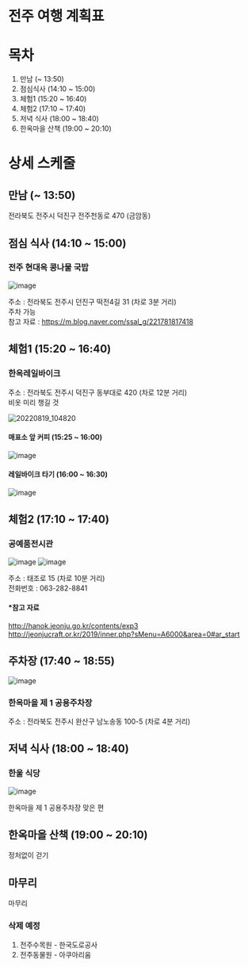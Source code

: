# 전주 여행 계획표

# 목차

1. 만남 (~ 13:50)
2. 점심식사 (14:10 ~ 15:00)
3. 체험1 (15:20 ~ 16:40)
4. 체험2 (17:10 ~ 17:40)
5. 저녁 식사 (18:00 ~ 18:40)
6. 한옥마을 산책 (19:00 ~ 20:10)

# 상세 스케줄

## 만남 (~ 13:50) 

전라북도 전주시 덕진구 전주천동로 470 (금암동)

## 점심 식사 (14:10 ~ 15:00)

### 전주 현대옥 콩나물 국밥  
![image](https://user-images.githubusercontent.com/111504914/185402089-c9ae4333-783e-415d-a96f-bdd49d28a3d6.png)

주소 : 전라북도 전주시 던진구 떡전4길 31 (차로 3분 거리)  
주차 가능  
참고 자료 : https://m.blog.naver.com/ssal_g/221781817418

## 체험1 (15:20 ~ 16:40)

### 한옥레일바이크
주소 : 전라북도 전주시 덕진구 동부대로 420 (차로 12분 거리)  
비옷 미리 챙길 것

![20220819_104820](https://user-images.githubusercontent.com/111504914/185525010-3c9bbc91-05c1-4772-bd2b-cd4d619bde34.png)

#### 매표소 앞 커피 (15:25 ~ 16:00)
![image](https://user-images.githubusercontent.com/111504914/185401648-b9dd0a04-2020-4c64-b207-eaeace438386.png)

#### 레일바이크 타기 (16:00 ~ 16:30)
![image](https://user-images.githubusercontent.com/111504914/185401942-6ca42af9-5ef4-4756-8f5a-820319503126.png)

## 체험2 (17:10 ~ 17:40)

### 공예품전시관

![image](https://user-images.githubusercontent.com/111504914/185410351-1569470f-f4bf-4d95-9e1f-1433320c8913.png)
![image](https://user-images.githubusercontent.com/111504914/185409553-49e00a49-c8c2-4788-bb63-a3b5e7f195f4.png)

주소 : 태조로 15 (차로 10분 거리)  
전화번호 : 063-282-8841  
#### *참고 자료
http://hanok.jeonju.go.kr/contents/exp3  
http://jeonjucraft.or.kr/2019/inner.php?sMenu=A6000&area=0#ar_start

## 주차장 (17:40 ~ 18:55)

![image](https://user-images.githubusercontent.com/111504914/185412990-88ce356a-9d4d-4308-9bd8-2f95e1e618b2.png)

### 한옥마을 제 1 공용주차장
주소 : 전라북도 전주시 완산구 남노송동 100-5 (차로 4분 거리)

## 저녁 식사 (18:00 ~ 18:40)

### 한울 식당
![image](https://user-images.githubusercontent.com/111504914/185423332-ad2d5faa-ceb8-4301-9544-a81b2ea10730.png)

한옥마을 제 1 공용주차장 맞은 편

## 한옥마을 산책 (19:00 ~ 20:10)

정처없이 걷기

## 마무리

마무리

### 삭제 예정 

1. 전주수목원 - 한국도로공사
2. 전주동물원 - 아쿠아리움
